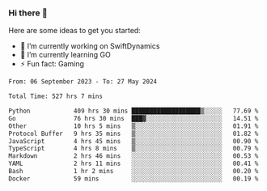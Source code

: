 ### Hi there 👋

Here are some ideas to get you started:

- 🔭 I’m currently working on SwiftDynamics
- 🌱 I’m currently learning GO
-  ⚡ Fun fact: Gaming
  
  <!--
- 👯 I’m looking to collaborate on ...
- 🤔 I’m looking for help with ...
- 💬 Ask me about ...
- 📫 How to reach me: ...
- 😄 Pronouns: ...
-->

<!--START_SECTION:waka-->

```txt
From: 06 September 2023 - To: 27 May 2024

Total Time: 527 hrs 7 mins

Python            409 hrs 30 mins ███████████████████▒░░░░░   77.69 %
Go                76 hrs 30 mins  ███▓░░░░░░░░░░░░░░░░░░░░░   14.51 %
Other             10 hrs 5 mins   ▒░░░░░░░░░░░░░░░░░░░░░░░░   01.91 %
Protocol Buffer   9 hrs 35 mins   ▒░░░░░░░░░░░░░░░░░░░░░░░░   01.82 %
JavaScript        4 hrs 45 mins   ▒░░░░░░░░░░░░░░░░░░░░░░░░   00.90 %
TypeScript        4 hrs 8 mins    ▒░░░░░░░░░░░░░░░░░░░░░░░░   00.79 %
Markdown          2 hrs 46 mins   ░░░░░░░░░░░░░░░░░░░░░░░░░   00.53 %
YAML              2 hrs 11 mins   ░░░░░░░░░░░░░░░░░░░░░░░░░   00.41 %
Bash              1 hr 2 mins     ░░░░░░░░░░░░░░░░░░░░░░░░░   00.20 %
Docker            59 mins         ░░░░░░░░░░░░░░░░░░░░░░░░░   00.19 %
```

<!--END_SECTION:waka-->
